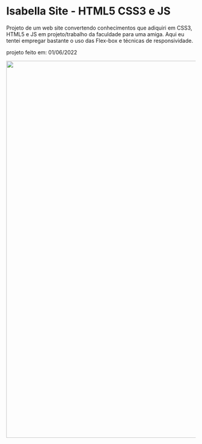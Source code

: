 # Isabella Site -  HTML5 CSS3 e JS
Projeto de um web site convertendo conhecimentos que adiquiri em CSS3, HTML5 e JS em projeto/trabalho da faculdade para uma amiga. Aqui eu tentei empregar bastante o uso das Flex-box e técnicas de responsividade.

projeto feito em: 01/06/2022

<div align="center">
  <img width="1000px" src="https://user-images.githubusercontent.com/87536346/194340320-e96befad-7726-48d7-bda8-52a051efe562.png">
</div>
